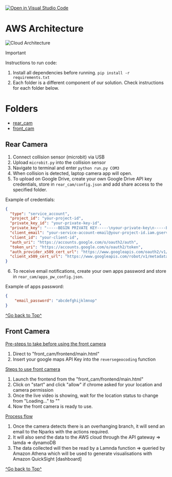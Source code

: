 [![Open in Visual Studio Code](https://classroom.github.com/assets/open-in-vscode-718a45dd9cf7e7f842a935f5ebbe5719a5e09af4491e668f4dbf3b35d5cca122.svg)](https://classroom.github.com/online_ide?assignment_repo_id=11585571&assignment_repo_type=AssignmentRepo)

# AWS Architecture
![Cloud Architecture](https://github.com/sunfire-systems/cs462-ay2023-t1-g2-6/assets/85498185/a1516403-ca2a-4815-b39d-ea1b1bb1d770)


> [!IMPORTANT]
> Instructions to run code:
> 1. Install all dependencies before running. ```pip install -r requirements.txt```
> 2. Each folder is a different component of our solution. Check instructions for each folder below.


# Folders
- [rear_cam](#rear_cam)
- [front_cam](#front_cam)

## Rear Camera
1. Connect collision sensor (microbit) via USB
2. Upload ```microbit.py``` into the collision sensor
3. Navigate to terminal and enter ```python run.py COM3```
4. When collision is detected, laptop camera app will open.
5. To upload on Google Drive, create your own Google Drive API key credentials, store in ```rear_cam/config.json``` and add share access to the specified folder. 

Example of credentials: 
```json
{
  "type": "service_account",
  "project_id": "your-project-id",
  "private_key_id": "your-private-key-id",
  "private_key": "-----BEGIN PRIVATE KEY-----\nyour-private-key\n-----END PRIVATE KEY-----\n",
  "client_email": "your-service-account-email@your-project-id.iam.gserviceaccount.com",
  "client_id": "your-client-id",
  "auth_uri": "https://accounts.google.com/o/oauth2/auth",
  "token_uri": "https://accounts.google.com/o/oauth2/token",
  "auth_provider_x509_cert_url": "https://www.googleapis.com/oauth2/v1/certs",
  "client_x509_cert_url": "https://www.googleapis.com/robot/v1/metadata/x509/your-service-account-email%40your-project-id.iam.gserviceaccount.com"
}
```
6. To receive email notifications, create your own apps password and store in ```rear_cam/apps_pw_config.json```. 

Example of apps password:
```json
{
    "email_password": "abcdefghijklmnop"
}
```
[^Go back to Top^](#folders)

## Front Camera
<ins>Pre-steps to take before using the front camera</ins>
1. Direct to "front_cam/frontend/main.html"
2. Insert your google maps API Key into the ```reversegeocoding``` function

<ins>Steps to use front camera</ins>
1. Launch the frontend from the "front_cam/frontend/main.html"
2. Click on "start" and click "allow" if chrome asked for your location and camera permission
3. Once the live video is showing, wait for the location status to change from "Loading..." to "<Your Location>"
4. Now the front camera is ready to use.

<ins>Process flow</ins>
1. Once the camera detects there is an overhanging branch, it will send an email to the Nparks with the actions required.
2. It will also send the data to the AWS cloud through the API gateway => lamda => dynamoDB
3. The data collected will then be read by a Lamnda function => queried by Amazon Athena which will be used to generate visualisations with Amazon QuickSight [dashboard]

[^Go back to Top^](#folders)